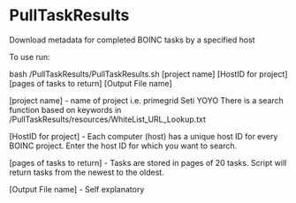 # PullTaskResults
Download metadata for completed BOINC tasks by a specified host

To use run:

bash /PullTaskResults/PullTaskResults.sh [project name] [HostID for project] [pages of tasks to return] [Output File name]
    
    
[project name] - name of project i.e. primegrid Seti YOYO
    There is a search function based on keywords in /PullTaskResults/resources/WhiteList_URL_Lookup.txt
  
[HostID for project] - Each computer (host) has a unique host ID for every BOINC project. Enter the host ID for which you want to search.

[pages of tasks to return] - Tasks are stored in pages of 20 tasks. Script will return tasks from the newest to the oldest.
  
[Output File name] - Self explanatory
